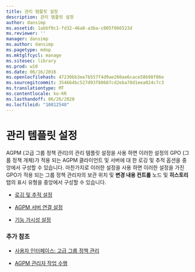 ```yaml
---
title: 관리 템플릿 설정
description: 관리 템플릿 설정
author: dansimp
ms.assetid: 1abbf0c1-fd32-46a8-a3ba-c005f066523d
ms.reviewer: ''
manager: dansimp
ms.author: dansimp
ms.pagetype: mdop
ms.mktglfcycl: manage
ms.sitesec: library
ms.prod: w10
ms.date: 06/16/2016
ms.openlocfilehash: 47230bb3ee7b557f4d9ae260ae6cace58b98f86e
ms.sourcegitcommit: 354664bc527d93f80687cd2eba70d1eea024c7c3
ms.translationtype: MT
ms.contentlocale: ko-KR
ms.lasthandoff: 06/26/2020
ms.locfileid: "10812548"
---
```

# 관리 템플릿 설정


AGPM (고급 그룹 정책 관리)의 관리 템플릿 설정을 사용 하면 이러한 설정의 GPO (그룹 정책 개체)가 적용 되는 AGPM 클라이언트 및 서버에 대 한 로깅 및 추적 옵션을 중앙에서 구성할 수 있습니다. 마찬가지로 이러한 설정을 사용 하면 이러한 설정을 가진 GPO가 적용 되는 그룹 정책 관리자의 보관 위치 및 **변경 내용 컨트롤** 노드 및 **히스토리** 탭의 표시 유형을 중앙에서 구성할 수 있습니다.

-   [로깅 및 추적 설정](logging-and-tracing-settings.md)

-   [AGPM 서버 연결 설정](agpm-server-connection-settings.md)

-   [기능 가시성 설정](feature-visibility-settings.md)

### 추가 참조

-   [사용자 인터페이스: 고급 그룹 정책 관리](user-interface-advanced-group-policy-management.md)

-   [AGPM 관리자 작업 수행](performing-agpm-administrator-tasks.md)

 

 





